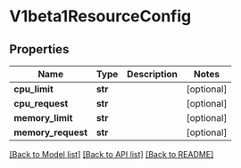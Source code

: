 # V1beta1ResourceConfig

## Properties
Name | Type | Description | Notes
------------ | ------------- | ------------- | -------------
**cpu_limit** | **str** |  | [optional] 
**cpu_request** | **str** |  | [optional] 
**memory_limit** | **str** |  | [optional] 
**memory_request** | **str** |  | [optional] 

[[Back to Model list]](../README.md#documentation-for-models) [[Back to API list]](../README.md#documentation-for-api-endpoints) [[Back to README]](../README.md)


